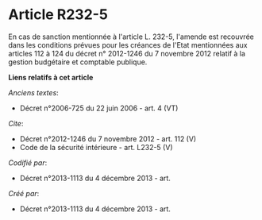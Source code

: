 # Article R232-5

En cas de sanction mentionnée à l'article L. 232-5, l'amende est recouvrée dans les conditions prévues pour les créances de
l'Etat mentionnées aux articles 112 à 124 du décret n° 2012-1246 du 7 novembre 2012 relatif à la gestion budgétaire et
comptable publique.

**Liens relatifs à cet article**

_Anciens textes_:

  - Décret n°2006-725 du 22 juin 2006 - art. 4 (VT)

_Cite_:

  - Décret n°2012-1246 du 7 novembre 2012 - art. 112 (V)
  - Code de la sécurité intérieure - art. L232-5 (V)

_Codifié par_:

  - Décret n°2013-1113 du 4 décembre 2013 - art.

_Créé par_:

  - Décret n°2013-1113 du 4 décembre 2013 - art.
